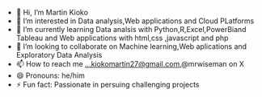 - 👋 Hi, I’m Martin Kioko
- 👀 I’m interested in Data analysis,Web applications and Cloud PLatforms 
- 🌱 I’m currently learning  Data analsis with Python,R,Excel,PowerBiand Tableau and Web applications with html,css ,javascript and php
- 💞️ I’m looking to collaborate on  Machine learning,Web aplications and Exploratory Data Analysis
- 📫 How to reach me ...kiokomartin27@gmail.com,@mrwiseman on X 
- 😄 Pronouns: he/him
- ⚡ Fun fact: Passionate in persuing challenging projects

<!---
33Martin22/33Martin22 is a ✨ special ✨ repository because its `README.md` (this file) appears on your GitHub profile.
You can click the Preview link to take a look at your changes.
--->
